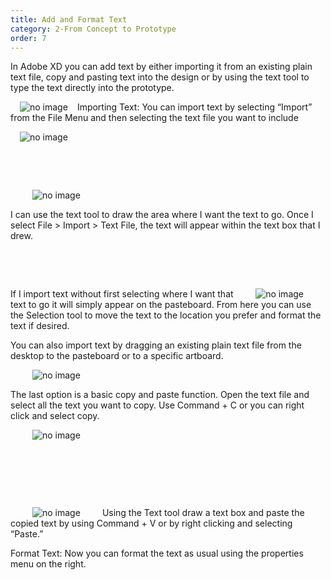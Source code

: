 ```yaml
---
title: Add and Format Text
category: 2-From Concept to Prototype
order: 7
---
```


In Adobe XD you can add text by either importing it from an existing plain text file, copy and pasting text into the design or by using the text tool to type the text directly into the prototype.  

<img style="padding: 0px 15px; float: left" src="https://iwilfried.github.io/Adobe-XD-eBook/images/XD-AddText-01.png
" alt="no image"/>Importing Text: You can import text by selecting “Import” from the File Menu and then selecting the text file you want to include  

<img style="padding: 0px 15px"  src="https://iwilfried.github.io/Adobe-XD-eBook/images/XD-AddText-02.png
" alt="no image"/>  

&nbsp;   

&nbsp;   

<img style="padding: 0px 35px; float: left" src="https://iwilfried.github.io/Adobe-XD-eBook/images/XD-AddText-03.png
" alt="no image"/>  

&nbsp;   

I can use the text tool to draw the area where I want the text to go. Once I select File > Import > Text File, the text will appear within the text box that I drew.  

&nbsp;   

&nbsp;   

<img style="padding: 0px 35px; float: right" src="https://iwilfried.github.io/Adobe-XD-eBook/images/XD-AddText-04.png
" alt="no image"/>  

If I import text without first selecting where I want that text to go it will simply appear on the pasteboard. From here you can use the Selection tool to move the text to the location you prefer and format the text if desired.  

You can also import text by dragging an existing plain text file from the desktop to the pasteboard or to a specific artboard.  

<img style="padding: 0px 35px" src="https://iwilfried.github.io/Adobe-XD-eBook/images/XD-AddText-05.png
" alt="no image"/>  

The last option is a basic copy and paste function.
Open the text file and select all the text you want to copy. Use Command + C or you can right click and select copy.  

<img style="padding: 0px 35px; float: left" src="https://iwilfried.github.io/Adobe-XD-eBook/images/XD-AddText-06.png
" alt="no image"/>  

&nbsp;   

&nbsp;   

&nbsp;   

&nbsp;  

<img style="padding: 0px 35px; float:left" src="https://iwilfried.github.io/Adobe-XD-eBook/images/XD-AddText-07.png
" alt="no image"/>Using the Text tool draw a text box and paste the copied text by using Command + V or by right clicking and selecting “Paste.”

Format Text: Now you can format the text as usual using the properties menu on the right.
